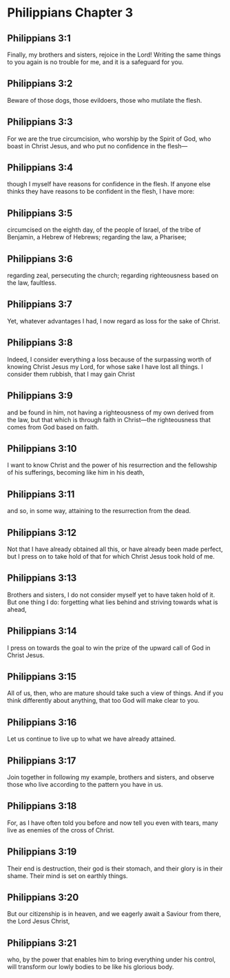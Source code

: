 # Philippians Chapter 3

## Philippians 3:1
Finally, my brothers and sisters, rejoice in the Lord! Writing the same things to you again is no trouble for me, and it is a safeguard for you.

## Philippians 3:2
Beware of those dogs, those evildoers, those who mutilate the flesh.

## Philippians 3:3
For we are the true circumcision, who worship by the Spirit of God, who boast in Christ Jesus, and who put no confidence in the flesh—

## Philippians 3:4
though I myself have reasons for confidence in the flesh. If anyone else thinks they have reasons to be confident in the flesh, I have more:

## Philippians 3:5
circumcised on the eighth day, of the people of Israel, of the tribe of Benjamin, a Hebrew of Hebrews; regarding the law, a Pharisee;

## Philippians 3:6
regarding zeal, persecuting the church; regarding righteousness based on the law, faultless.

## Philippians 3:7
Yet, whatever advantages I had, I now regard as loss for the sake of Christ.

## Philippians 3:8
Indeed, I consider everything a loss because of the surpassing worth of knowing Christ Jesus my Lord, for whose sake I have lost all things. I consider them rubbish, that I may gain Christ

## Philippians 3:9
and be found in him, not having a righteousness of my own derived from the law, but that which is through faith in Christ—the righteousness that comes from God based on faith.

## Philippians 3:10
I want to know Christ and the power of his resurrection and the fellowship of his sufferings, becoming like him in his death,

## Philippians 3:11
and so, in some way, attaining to the resurrection from the dead.

## Philippians 3:12
Not that I have already obtained all this, or have already been made perfect, but I press on to take hold of that for which Christ Jesus took hold of me.

## Philippians 3:13
Brothers and sisters, I do not consider myself yet to have taken hold of it. But one thing I do: forgetting what lies behind and striving towards what is ahead,

## Philippians 3:14
I press on towards the goal to win the prize of the upward call of God in Christ Jesus.

## Philippians 3:15
All of us, then, who are mature should take such a view of things. And if you think differently about anything, that too God will make clear to you.

## Philippians 3:16
Let us continue to live up to what we have already attained.

## Philippians 3:17
Join together in following my example, brothers and sisters, and observe those who live according to the pattern you have in us.

## Philippians 3:18
For, as I have often told you before and now tell you even with tears, many live as enemies of the cross of Christ.

## Philippians 3:19
Their end is destruction, their god is their stomach, and their glory is in their shame. Their mind is set on earthly things.

## Philippians 3:20
But our citizenship is in heaven, and we eagerly await a Saviour from there, the Lord Jesus Christ,

## Philippians 3:21
who, by the power that enables him to bring everything under his control, will transform our lowly bodies to be like his glorious body.
